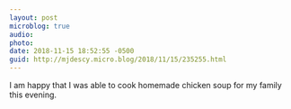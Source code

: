 ```yaml
---
layout: post
microblog: true
audio: 
photo: 
date: 2018-11-15 18:52:55 -0500
guid: http://mjdescy.micro.blog/2018/11/15/235255.html
---
```

I am happy that I was able to cook homemade chicken soup for my family this evening.
